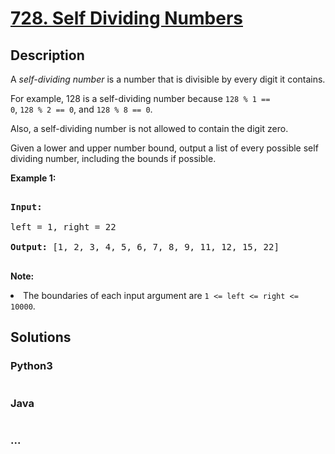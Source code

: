 # [728. Self Dividing Numbers](https://leetcode.com/problems/self-dividing-numbers)



## Description

<p>

A <i>self-dividing number</i> is a number that is divisible by every digit it contains.

</p><p>

For example, 128 is a self-dividing number because <code>128 % 1 == 0</code>, <code>128 % 2 == 0</code>, and <code>128 % 8 == 0</code>.

</p><p>

Also, a self-dividing number is not allowed to contain the digit zero.

</p><p>

Given a lower and upper number bound, output a list of every possible self dividing number, including the bounds if possible.

</p>

<p><b>Example 1:</b><br />

<pre>

<b>Input:</b> 

left = 1, right = 22

<b>Output:</b> [1, 2, 3, 4, 5, 6, 7, 8, 9, 11, 12, 15, 22]

</pre>

</p>



<p><b>Note:</b>

<li>The boundaries of each input argument are <code>1 <= left <= right <= 10000</code>.</li>

</p>

## Solutions

<!-- tabs:start -->

### **Python3**

```python

```

### **Java**

```java

```

### **...**

```

```

<!-- tabs:end -->
